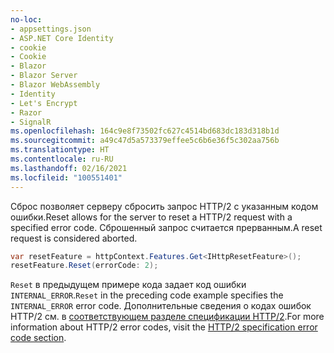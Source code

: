 ```yaml
---
no-loc:
- appsettings.json
- ASP.NET Core Identity
- cookie
- Cookie
- Blazor
- Blazor Server
- Blazor WebAssembly
- Identity
- Let's Encrypt
- Razor
- SignalR
ms.openlocfilehash: 164c9e8f73502fc627c4514bd683dc183d318b1d
ms.sourcegitcommit: a49c47d5a573379effee5c6b6e36f5c302aa756b
ms.translationtype: HT
ms.contentlocale: ru-RU
ms.lasthandoff: 02/16/2021
ms.locfileid: "100551401"
---
```

<span data-ttu-id="96ea6-101">Сброс позволяет серверу сбросить запрос HTTP/2 с указанным кодом ошибки.</span><span class="sxs-lookup"><span data-stu-id="96ea6-101">Reset allows for the server to reset a HTTP/2 request with a specified error code.</span></span> <span data-ttu-id="96ea6-102">Сброшенный запрос считается прерванным.</span><span class="sxs-lookup"><span data-stu-id="96ea6-102">A reset request is considered aborted.</span></span>

```csharp
var resetFeature = httpContext.Features.Get<IHttpResetFeature>();
resetFeature.Reset(errorCode: 2);
```

<span data-ttu-id="96ea6-103">`Reset` в предыдущем примере кода задает код ошибки `INTERNAL_ERROR`.</span><span class="sxs-lookup"><span data-stu-id="96ea6-103">`Reset` in the preceding code example specifies the `INTERNAL_ERROR` error code.</span></span> <span data-ttu-id="96ea6-104">Дополнительные сведения о кодах ошибок HTTP/2 см. в [соответствующем разделе спецификации HTTP/2](https://tools.ietf.org/html/rfc7540#page-50).</span><span class="sxs-lookup"><span data-stu-id="96ea6-104">For more information about HTTP/2 error codes, visit the [HTTP/2 specification error code section](https://tools.ietf.org/html/rfc7540#page-50).</span></span>